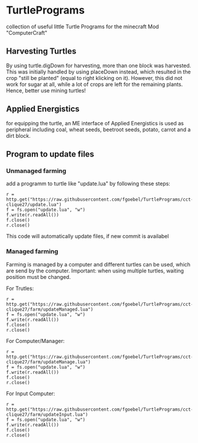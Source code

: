# TurtlePrograms
collection of useful little Turtle Programs for the minecraft Mod "ComputerCraft"

## Harvesting Turtles
By using turtle.digDown for harvesting, more than one block was harvested. 
This was initially handled by using placeDown instead, which resulted in the crop "still be planted" (equal to right klicking on it).
However, this did not work for sugar at all, while a lot of crops are left for the remaining plants. 
Hence, better use mining turtles!

## Applied Energistics
for equipping the turtle, an ME interface of Applied Energistics is used as peripheral including coal, wheat seeds, beetroot seeds, potato, carrot and a dirt block.

## Program to update files
### Unmanaged farming
add a programm to turtle like "update.lua" by following these steps:
``` 
r = http.get("https://raw.githubusercontent.com/fgoebel/TurtlePrograms/cct-clique27/update.lua")
f = fs.open("update.lua", "w")
f.write(r.readAll())
f.close()
r.close()
```
This code will automatically update files, if new commit is availabel

### Managed farming
Farming is managed by a computer and different turtles can be used, which are send by the computer. Important: when using multiple turtles, waiting position must be changed.

For Trutles:
``` 
r = http.get("https://raw.githubusercontent.com/fgoebel/TurtlePrograms/cct-clique27/farm/updateManaged.lua")
f = fs.open("update.lua", "w")
f.write(r.readAll())
f.close()
r.close()
```
For Computer/Manager:
``` 
r = http.get("https://raw.githubusercontent.com/fgoebel/TurtlePrograms/cct-clique27/farm/updateManage.lua")
f = fs.open("update.lua", "w")
f.write(r.readAll())
f.close()
r.close()
```
For Input Computer:
``` 
r = http.get("https://raw.githubusercontent.com/fgoebel/TurtlePrograms/cct-clique27/farm/updateInput.lua")
f = fs.open("update.lua", "w")
f.write(r.readAll())
f.close()
r.close()
```
